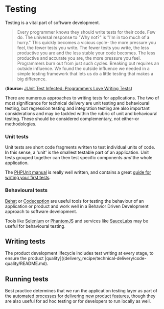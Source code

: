 # Testing

Testing is a vital part of software development.

> Every programmer knows they should write tests for their code. Few do. The universal response to "Why not?" is "I'm in too much of a hurry." This quickly becomes a vicious cycle- the more pressure you feel, the fewer tests you write. The fewer tests you write, the less productive you are and the less stable your code becomes. The less productive and accurate you are, the more pressure you feel. Programmers burn out from just such cycles. Breaking out requires an outside influence. We found the outside influence we needed in a simple testing framework that lets us do a little testing that makes a big difference.

(**Source:** [JUnit Test Infected: Programmers Love Writing Tests](http://junit.sourceforge.net/doc/testinfected/testing.htm))

There are numerous approaches to writing tests for applications. The two of most significance for technical delivery are unit testing and behavioural testing, but regression testing and integration testing are also important considerations and may be tackled within the rubric of unit and behavioural testing. These should be considered complementary, not either-or methodologies.
 
### Unit tests

Unit tests are short code fragments written to test individual units of code. In this sense, a 'unit' is the smallest testable part of an application. Unit tests grouped together can then test specific components _and_ the whole application.

The [PHPUnit manual](https://phpunit.de/) is really well written, and contains a great [guide for writing your first tests](https://phpunit.de/getting-started.html).

### Behavioural tests

[Behat](http://behat.org/en/latest/) or [Codeception](http://codeception.com/) are useful tools for testing the behaviour of an application or product and work well in a Behavior Driven Development approach to software development.

Tools like [Selenium](http://www.seleniumhq.org/) or [PhantomJS](http://phantomjs.org/) and services like [SauceLabs](https://saucelabs.com/) may be useful for behavioural testing.
 
## Writing tests

The product development lifecycle includes test writing at every stage, to ensure the product [quality]((delivery_recipe/technical-delivery/code-quality/README.md). 
 
## Running tests

Best practice determines that we run the application testing layer as part of the [automated processes for delivering new product features](delivery_recipe/technical-delivery/automation/README.md), though they are also useful for ad hoc testing or for developers to run locally as well.